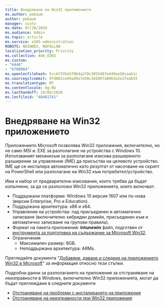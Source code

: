 ```yaml
---
title: Внедряване на Win32 приложението
ms.author: pebaum
author: pebaum
manager: scotv
ms.date: 07/28/2020
ms.audience: Admin
ms.topic: article
ms.service: o365-administration
ROBOTS: NOINDEX, NOFOLLOW
localization_priority: Priority
ms.collection: Adm_O365
ms.custom:
- "6446"
- "6700004"
ms.openlocfilehash: 5ccbf37bd3f06da2f8c3955d87e449ea58caab1c
ms.sourcegitcommit: 9fd002ce49ad9a7e58c3eb997a8063e2e1feab55
ms.translationtype: MT
ms.contentlocale: bg-BG
ms.lasthandoff: 10/06/2020
ms.locfileid: "48461741"
---
```

# <a name="intune-win32-app-deployment"></a>Внедряване на Win32 приложението

Приложението Microsoft позволява Win32 приложения, включително, но не само MSI и. EXE за разполагане на устройства с Windows 10. Използваният механизъм за разполагане изисква разширеното разширение за управление (IME) да присъства на целевото устройство. IME ще се инсталира автоматично като резултат от насочване на скрипт на PowerShell или разполагане на Win32 към потребител/устройство.

Има и набор от предварителни изисквания, които трябва да бъдат изпълнени, за да се разположи Win32 приложенията, които включват:

- Поддържани платформи: Windows 10 версия 1607 или по-нова (версии Enterprise, Pro и Education).
- Поддържана архитектура: x86 и x64.
- Управление на устройства: пад присъединен и автоматично записване (включително хибриден домейн, присъединен към и автоматично записване на групови правила).
- Формат на пакета приложения: **intunewin**  файл, подготвен от [инструмента за подготовка на съдържание за Microsoft Win32](https://docs.microsoft.com/mem/intune/apps/apps-win32-prepare).
- Ограничения
    - Максимален размер: 8GB.
    - Неподдържана архитектура: ARMs.

Прегледайте документа "[Добавяне, даване и следене на приложението Win32 в Microsoft](https://docs.microsoft.com/mem/intune/apps/apps-win32-add)" за информация относно тези стъпки.

Подробни данни за разполагането на приложения за отстраняване на неизправности в Windows, включително Win32 приложенията, могат да бъдат преглеждани в следните документи

- [Отстраняване на проблеми с инсталирането на приложения](https://docs.microsoft.com/mem/intune/apps/troubleshoot-app-install)  
- [Отстраняване на неизправности при Win32 приложения](https://docs.microsoft.com/mem/intune/apps/apps-win32-troubleshoot)